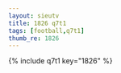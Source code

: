 ```yaml
--- 
layout: sieutv
title: 1826 q7t1
tags: [football,q7t1]
thumb_re: 1826
---
```

{% include q7t1 key="1826" %} 
